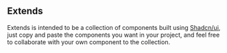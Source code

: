 ## Extends

Extends is intended to be a collection of components built using [Shadcn/ui](https://ui.shadcn.com/), just copy and paste the components you want in your project, and feel free to collaborate with your own component to the collection.
